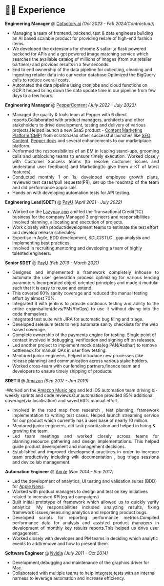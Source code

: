 # 👨‍💻 Experience

**Engineering Manager** @ [Cofactory.ai](https://www.linkedin.com/company/phia-co/) _(Oct 2023 - Feb 2024(Contractual))_

- Managing a team of frontend, backend, test & data engineers building an AI based scalable product for providing resale of high-end fashion items.
- We developed the extensions for chrome & safari ,a flask powered backend for APIs and a gpt powered image matching service which searches the available catalog of millions of images (from our retailer partners) and provides results in a few seconds.
- End to end ownership of the data pipeline for collecting, cleaning and ingesting retailer data into our vector database.Optimized the BigQuery calls to reduce overall costs.
- Automated the data pipeline using cronjobs and cloud functions on GCP.It helped bring down the data update time in our pipeline from few days to a few hours.

**Engineering Manager** @ [PepperContent](https://www.peppercontent.io/) _(July 2022 - July 2023)_

- Managed the quality & tools team at Pepper with 6 direct reports.Collaborated with product managers, architects and other stakeholders to drive development, testing and delivery of various projects.Helped launch a new SaaS product - [Content Marketing Platform(CMP)](https://www.peppercontent.io/blog/welcome-pepper-cmp/) from scratch.Had other successful launches like [SEO Content](https://www.peppercontent.io/features/keyword-strategy-and-research/), [Pepper docs](https://peppercontent.freshdesk.com/support/solutions/articles/67000696628-docs-by-pepper-your-new-home-for-writing) and several enhancements to our marketplace platform.</div>
- <div style="text-align: justify;">Performed the responsibilities of an EM in leading stand-ups, grooming calls and unblocking teams to ensure timely execution. Worked closely with Customer Success teams (to resolve customer issues and understand user feedback) and Marketing(to give them a KT of latest features).</div>
- <div style="text-align: justify;">Conducted monthly 1 on 1s, developed employee growth plans, reviewed test cases/pull requests(PR), set up the roadmap of the team and did performance appraisals.</div>
- Hands on with developing automation tests for API testing.
  &nbsp;

**Engineering Lead(SDET)** @ [PayU](https://payu.in/) _(April 2021 - July 2022)_

- Worked on the [Lazypay app](https://www.lazypay.in/) and led the Transactional Credit(TC) business for the company.Managed 3 engineers and responsibilities involved planning, allocating and execution of projects.
- Work closely with product/development teams to estimate the test effort and develop release schedules.
- Expertise in Agile, BDD development, SDLC/STLC , gap analysis and implementing best practices.
- Involved in recruiting,mentoring and developing a team of highly talented engineers.
  &nbsp;

**Senior SDET** @ [PayU](https://payu.in/) _(Feb 2019 - March 2021)_

- <div style="text-align: justify;">Designed and implemented a framework completely inhouse to automate the user generation process optimizing for various lending parameters.Incorporated object oriented principles and made it modular such that it is easy to reuse and extend.</div>
- This covered 60% sanity coverage and reduced the manual testing effort by almost 70%.
- <div style="text-align: justify;">Integrated it with jenkins to provide continuos testing and ability to the entire organisation(devs/PMs/finOps) to use it without diving into the code themselves.</div>
- Integrated test suite with JIRA for automatic bug filing and triage.
- Developed selenium tests to help automate sanity checklists for the web based coverage.
- Complete ownership of the payments engine for testing. Single point of contact involved in debugging, verification and signing off on releases.
- Led another project to implement mock data(eg PAN/Aadhar) to remove bottleneck for manual QAs in user flow testing.
- Mentored junior engineers, helped introduce new processes (like release planning) and communication across various stake holders.
- Worked cross-team with our lending partners,finance team and developers to ensure timely shipping of products.

**SDET II** @ [Amazon](https://www.amazon.in/) _(Sep 2017 - Jan 2019)_

-Worked on the [Amazon Music app](https://apps.apple.com/us/app/amazon-music-songs-podcasts/id510855668) and led iOS automation team driving bi-weekly sprints and code reviews.Our automation provided 85% additional coverage(via localisation) and saved 60% manual effort.

- <div style="text-align: justify;">Involved in the road map from research , test planning, framework implementation to writing test cases. Helped launch streaming service for our product which currently has a user base of nearly 10 million.</div>
- Mentored junior engineers, did task prioritization and helped in hiring & growing the team.
- <div style="text-align: justify;">Led team meetings and worked closely across teams for planning,resource gathering and design implementations. This helped guide product development and management decisions.</div>
- <div style="text-align: justify;">Established and improved development practices in order to increase team productivity including wiki documentation , bug triage sessions and device lab management.</div>

**Automation Engineer** @ [Apple](https://www.apple.com/) _(Nov 2014 - Sep 2017)_

- Led the development of analytics, UI testing and validation suites (BDD) for [Apple News](https://www.apple.com/apple-news/).
- Worked with product managers to design and test on key initiatives related to increased KPI(eg-ad campaigns)
- <div style="text-align: justify;">Built initial prototype of framework which allowed us to quickly verify analytics. My responsibilities included analyzing results, fixing framework issues,measuring analytics and reporting product bugs.</div>
- <div style="text-align: justify;">Developed scripts for reporting performance metrics.Compiled performance data for analysis and assisted product managers in development of monthly key results reports.This helped us drive user engagement.</div>
- Worked closely with developer and PM teams in deciding which analytic events to add/remove and how to present them.

**Software Engineer** @ [Nvidia](https://www.nvidia.com/en-us/) _(July 2011 - Oct 2014)_

- Development,debugging and maintenance of the graphics driver for Mac.
- Collaborated with multiple teams to help integrate tests with an internal harness to leverage automation and increase efficiency.
